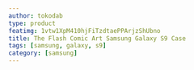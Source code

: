 ```yaml
---
author: tokodab
type: product
featimg: 1vtw1XpM410hjFiTzdtaePPArjzShUbno
title: The Flash Comic Art Samsung Galaxy S9 Case
tags: [samsung, galaxy, s9]
category: [samsung]
---
```

